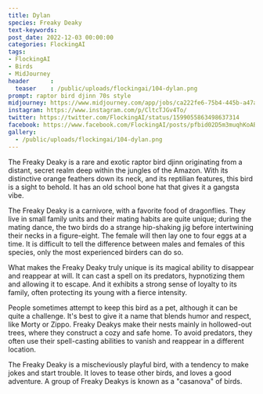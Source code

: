 ```yaml
---
title: Dylan
species: Freaky Deaky
text-keywords: 
post_date: 2022-12-03 00:00:00
categories: FlockingAI
tags:
- FlockingAI
- Birds
- MidJourney 
header      :
  teaser    : /public/uploads/flockingai/104-dylan.png
prompt: raptor bird djinn 70s style
midjourney: https://www.midjourney.com/app/jobs/ca222fe6-75b4-445b-a47a-69a290d40a4c
instagram: https://www.instagram.com/p/CltcTJGv4To/
twitter: https://twitter.com/FlockingAI/status/1599055863498637314
facebook: https://www.facebook.com/FlockingAI/posts/pfbid02D5m3muqhKoABh3to8DbG4x2YCu73FZKdmzKwHGQ9jnY4jsk6N7VAREkG86LU7LVsl
gallery: 
  - /public/uploads/flockingai/104-dylan.png
---
```


The Freaky Deaky is a rare and exotic raptor bird djinn originating from a distant, secret realm deep within the jungles of the Amazon. With its distinctive orange feathers down its neck, and its reptilian features, this bird is a sight to behold. It has an old school bone hat that gives it a gangsta vibe.

The Freaky Deaky is a carnivore, with a favorite food of dragonflies. They live in small family units and their mating habits are quite unique; during the mating dance, the two birds do a strange hip-shaking jig before intertwining their necks in a figure-eight. The female will then lay one to four eggs at a time. It is difficult to tell the difference between males and females of this species, only the most experienced birders can do so.

What makes the Freaky Deaky truly unique is its magical ability to disappear and reappear at will. It can cast a spell on its predators, hypnotizing them and allowing it to escape. And it exhibits a strong sense of loyalty to its family, often protecting its young with a fierce intensity.

People sometimes attempt to keep this bird as a pet, although it can be quite a challenge. It's best to give it a name that blends humor and respect, like Morty or Zippo. Freaky Deakys make their nests mainly in hollowed-out trees, where they construct a cozy and safe home. To avoid predators, they often use their spell-casting abilities to vanish and reappear in a different location.

The Freaky Deaky is a mischeviously playful bird, with a tendency to make jokes and start trouble. It loves to tease other birds, and loves a good adventure.  A group of Freaky Deakys is known as a "casanova" of birds.
